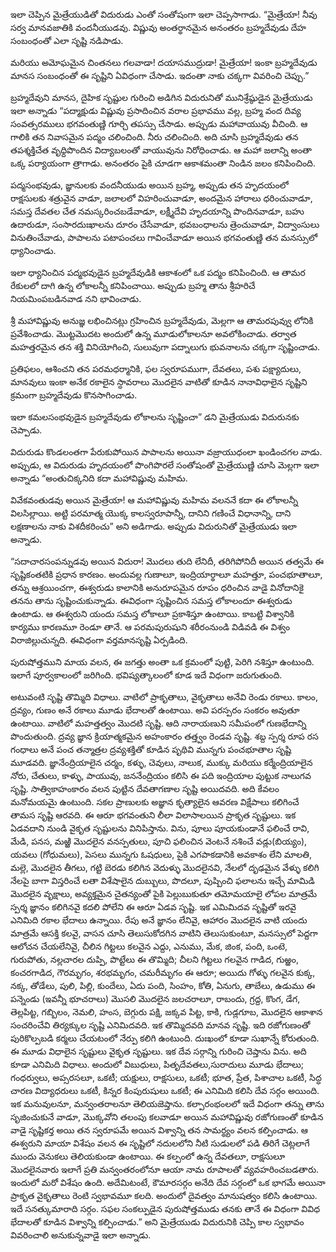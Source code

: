 ﻿ఇలా చెప్పిన మైత్రేయుడితో విదురుడు ఎంతో సంతోషంగా ఇలా చెప్పసాగాడు. “మైత్రేయా! నీవు సర్వ మానవజాతికి వందనీయుడవు. విష్ణువు అంతర్థానమైన అనంతరం బ్రహ్మదేవుడు దేహ సంబంధంతో ఎలా సృష్టి నడిపాడు. 

మరియు అమోఘమైన చింతనలు గలవాడా! దయాసముద్రుడా! మైత్రేయా! ఇంకా బ్రహ్మదేవుడు మానస సంబంధంతో ఈ సృష్టిని ఏవిధంగా చేసాడు. ఇదంతా నాకు చక్కగా వివరించి చెప్పు.” 

బ్రహ్మదేవుని మానస, దైహిక సృష్టుల గురించి అడిగిన విదురునితో మునిశ్రేష్ఠుడైన మైత్రేయుడు ఇలా అన్నాడు “పద్మాక్షుడు విష్ణువు ప్రసాదించిన వరాల ప్రభావము వల్ల, బ్రహ్మ వంద దివ్య సంవత్సరములు భగవంతుణ్ణి గూర్చి తపస్సు చేసాడు. అప్పుడు మహావాయువు వీచింది. ఆ గాలికి తన నివాసమైన పద్మం చలించింది. నీరు చలించింది. అది చూసి బ్రహ్మదేవుడు తన తపశ్శక్తిచేత వృధ్దిపొందిన విద్యాబలంతో వాయువును నిరోధించాడు. ఆ మహా జలాన్ని అంతా ఒక్క పర్యాయంగా త్రాగాడు. అనంతరం పైకి చూడగా ఆకాశమంతా నిండిన జలం కనిపించింది. 

పద్మసంభవుడు, జ్ఞానులకు వందనీయుడు అయిన బ్రహ్మ, అప్పుడు తన హృదయంలో రాక్షసులకు శత్రువైన వాడూ, జలాలలో విహరించువాడూ, అందమైన హారాలు ధరించువాడూ, సమస్త దేవతల చేత నమస్కరించబడేవాడూ, లక్ష్మీదేవి హృదయాన్ని పొందినవాడూ, బహు ఉదారుడూ, సంసారదుఃఖాలను దూరం చేసేవాడూ, భవబంధాలను త్రెంచువాడూ, విద్వాంసులు వినుతించేవాడు, పాపాలను పటాపంచలు గావించేవాడూ అయిన భగవంతుణ్ణి తన మనస్సులో ధ్యానించాడు. 

ఇలా ధ్యానించిన పద్మభవుడైన బ్రహ్మదేవుడికి ఆకాశంలో ఒక పద్మం కనిపించింది. ఆ తామర రేకులలో దాగి ఉన్న లోకాలన్నీ కనిపించాయి. అప్పుడు బ్రహ్మ తాను శ్రీహరిచే నియమింపబడినవాడ నని భావించాడు. 

శ్రీ మహావిష్ణువు అనుజ్ఞ లభించినట్లు గ్రహించిన బ్రహ్మదేవుడు, మెల్లగా ఆ తామరపువ్వు లోనికి ప్రవేశించాడు. మొట్టమొదట అందులో ఉన్న మూడులోకాలనూ అవలోకించాడు. తర్వాత మహత్తరమైన తన శక్తి వినియోగించి, సులువుగా పద్నాలుగు భువనాలను చక్కగా సృష్టించాడు. 

ప్రతిఫలం, ఆశించని తన పరమధర్మానికి, ఫల స్వరూపముగా, దేవతలు, పశు పక్ష్యాదులు, మానవులు ఇంకా అనేక రకాలైన స్ధావరాలు మొదలైన వాటితో కూడిన నానావిధాలైన సృష్టిని క్రమంగా బ్రహ్మదేవుడు కొనసాగించాడు. 

ఇలా కమలసంభవుడైన బ్రహ్మదేవుడు లోకాలను సృష్టించా” డని మైత్రేయుడు విదురునకు చెప్పాడు. 

విదురుడు కొండలంతగా పేరుకుపోయిన పాపాలను అయినా వజ్రాయుధంలా ఖండించగల వాడు. అప్పుడు, ఆ విదురుడు హృదయంలో పొంగిపొరలే సంతోషంతో మైత్రేయుణ్ణి చూసి మెల్లగా ఇలా అన్నాడు “అంతుచిక్కనిది కదా మహావిష్ణువు మహిమ. 

వివేకవంతుడవు అయిన మైత్రేయా! ఆ మహావిష్ణువు మహిమ వలననే కదా ఈ లోకాలన్నీ విలసిల్లాయి. అట్టి పరమాత్మ యొక్క కాలస్వరూపాన్నీ, దానిని గణించే విధానాన్ని, దాని లక్షణాలను నాకు విశదీకరించు” అని అడిగాడు. అప్పుడు విదురునితో మైత్రేయుడు ఇలా అన్నాడు. 

“సదాచారసంపన్నుడవు అయిన విదురా! మొదలు తుది లేనిదీ, తరిగిపోనిదీ అయిన తత్వమే ఈ సృష్టికంతటికి ప్రధాన కారణం. అందువల్ల గుణాలూ, ఇంద్రియార్థాలూ మహత్తూ, పంచభూతాలూ, తన్ను ఆశ్రయించగా, ఈశ్వరుడు కాలానికి అనురూపమైన రూపం ధరించిన వాడై వినోదానికై తనను తాను సృష్టించుకున్నాడు. ఈవిధంగా సృష్టించిన సమస్త లోకాలందూ ఈశ్వరుడు ఉంటాడు. ఆ ఈశ్వరుని యందు సమస్త లోకాలూ ప్రకాశిస్తూ ఉంటాయి. కాబట్టి విశ్వానికి కార్యము కారణమూ రెండూ తానే. ఆ పరమపురుషుని శరీరంనుండి విడివడి ఈ విశ్వం విరాజిల్లుచున్నది. ఈవిధంగా వర్తమానసృష్టి ఏర్పడింది. 

పురుషోత్తముని మాయ వలన, ఈ జగత్తు అంతా ఒక క్రమంలో పుట్టి, పెరిగి నశిస్తూ ఉంటుంది. ఇలాగే పూర్వకాలంలో జరిగింది. భవిష్యత్కాలంలో కూడ ఇదే విధంగా జరుగుతుంది. 

అటువంటి సృష్టి తొమ్మిది విధాలు. వాటిలో ప్రాకృతాలు, వైకృతాలు అనేవి రెండు రకాలు. కాలం, ద్రవ్యం, గుణం అనే రకాలు మూడు భేదాలతో ఉంటాయి. అవి పరస్పరం సంకరం అవుతూ ఉంటాయి. వాటిలో మహత్తత్వం మొదటి సృష్టి. ఆది నారాయణుని సమీపంలో గుణభేదాన్ని పొందుతుంది. ద్రవ్య జ్ఞాన క్రియాత్మకమైన అహంకారం తత్త్వం రెండవ సృష్టి. శబ్ద స్పర్శ రూప రస గంధాలు అనే పంచ తన్మాత్రల ద్రవ్యశక్తితో కూడిన పృథివి మున్నగు పంచభూతాల సృష్టి మూడవది. జ్ఞానేంద్రియాలైన చర్మం, కళ్ళు, చెవులు, నాలుక, ముక్కు మరియు కర్మేంద్రియాలైన నోరు, చేతులు, కాళ్ళు, పాయువు, జననేంద్రియం కలిసి ఈ పది ఇంద్రియాల పుట్టుక నాలుగవ సృష్టి. సాత్వికాహంకారం వలన పుట్టిన దేవతాగణాల సృష్టి అయిదవది. అది కేవలం మనోమయమై ఉంటుంది. సకల ప్రాణులకు అజ్ఞాన కృత్యాలైన ఆవరణ విక్షేపాలు కలిగించే తామస సృష్టి ఆరవది. ఈ ఆరూ భగవంతుని లీలా విలాసాలయిన ప్రాకృత సృష్టులు. ఇక ఏడవదాని నుండి వైకృత సృష్టులను వినిపిస్తాను. విను, పూలు పూయకుండానే ఫలించే రావి, మేడి, పనస, మఱ్ఱి మొదలైన వనస్పతులు, పూచి ఫలించిన వెంటనే నశించే వడ్లు(బియ్యం), యవలు (గోధుమలు), పెసలు మున్నగు ఓషధులు, పైకి ఎగపాకడానికి అవకాశం లేని మాలతి, మల్లె, మొదలైన తీగలు, గట్టి బెరడు కలిగిన వెదుళ్ళు మొదలైనవి, నేలలో దృఢమైన వేళ్ళు కలిగి నేలపై బాగా విస్తరించే లతా విశేషాలైన దుబ్బులు, పొదలూ, పుష్పించి ఫలాలను ఇచ్చే మామిడి మొదలైన వృక్షాలు, అవ్యక్తమైన చైతన్యంతో పైకి పెల్లుబుకుతూ తమోమయాలై లోపల మాత్రమే స్పర్శ జ్ఞానం కలిగినవై కదలి పోలేని ఈ ఆరూ ఏడవ సృష్టి. ఇక ఎమిమిదవ సృష్టితో ఇరవై ఎనిమిది రకాల భేదాలు ఉన్నాయి. రేపు అనే జ్ఞానం లేనివై, ఆహారం మొదలైన వాటి యందు మాత్రమే ఆసక్తి కలవై, వాసన చూసి తెలుసుకోదగిన వాటిని తెలుసుకుంటూ, మనస్సులో పెద్దగా ఆలోచన చేయలేనివై, చీలిన గిట్టలు కలవైన ఎద్దు, ఎనుము, మేక, జింక, పంది, ఒంటె, గురుపోతు, నల్లచారల దుప్పి, పొట్టేలు ఈ తొమ్మిది; చీలని గిట్టలు గలవైన గాడిద, గుఱ్ఱం, కంచరగాడిద, గౌరమృగం, శరభమృగం, చమరీమృగం ఈ ఆరూ; అయిదు గోళ్ళు గలవైన కుక్క, నక్క, తోడేలు, పులి, పిల్లి, కుందేలు, ఏదు పంది, సింహం, కోతి, ఏనుగు, తాబేలు, ఉడుము ఈ పన్నెండు (ఇవన్నీ భూచరాలు) మొసలి మొదలైన జలచరాలూ, రాబందు, గ్రద్ద, కొంగ, డేగ, తెల్లపిట్ట, గబ్బిలం, నెమలి, హంస, బెగ్గురు పక్షి, జక్కవ పిట్ట, కాకి, గుడ్లగూబ, మొదలైన ఆకాశాన సంచరించేవి తిర్యక్కుల సృష్టి ఎనిమిదవది. ఇక తొమ్మిదవది మానవ సృష్టి. ఇది రజోగుణంతో పురికొల్పబడి కర్మలు చేయటంలో నేర్పు కలిగి ఉంటుంది. దుఃఖంలో కూడా సుఖాన్నే కోరుతుంది. ఈ మూడు విధాలైన సృష్టులు వైకృత సృష్టులు. ఇక దేవ సర్గాన్ని గురించి చెప్తాను విను. అది కూడా ఎనిమిది విధాలు. అందులో విబుధులు, పితృదేవతలు,సురాదులు మూడు భేదాలు; గంధర్వులు, అప్సరసలూ, ఒకటీ; యక్షులు, రాక్షసులు, ఒకటీ; భూత, ప్రేత, పిశాచాల ఒకటీ, సిద్ధ చారణ విద్యాధరులు ఒకటీ, కిన్నర కింపురుషులు ఒకటీ; ఈ ఎనిమిది కలిసి దేవ సర్గం అయింది. ఇక మనువులనూ, మన్వంతరాలనూ తెలియజెప్తాను. కల్పారంభంలలో ఇదే విధంగా తన్ను తాను సృజించుకునే వాడూ, మొక్కవోని తలంపు కలవాడూ అయిన మహావిష్ణువు రజోగుణంతో కూడిన వాడై సృష్టికర్త అయి తన స్వరూపమే అయిన విశ్వాన్ని తన సామర్థ్యం వలన కల్పించాడు. ఆ ఈశ్వరుని మాయా విశేషం వలన ఈ సృష్టిలో నదులలోని నీటి సుడులలో పడి తిరిగే చెట్లలాగే ముందు వెనుకలు తెలియకుండా ఉంటాయి. ఈ కల్పంలో ఉన్న దేవతలూ, రాక్షసులూ మొదలైనవారు ఇలాగే ప్రతి మన్వంతరంలోనూ ఆయా నామ రూపాలతో వ్యవహరించబడతారు. ఇందులో మరో విశేషం ఉంది. అదేమిటంటే, కౌమారసర్గం అనేది దేవ సర్గంలో ఒక భాగమే అయినా ప్రాకృత వైకృతాలు రెంటి స్వభావమూ కలది. అందులో దైవత్వం మానుషత్వం కలిసి ఉంటాయి. ఇదే సనత్కుమారాది సర్గం. సఫల సంకల్పుడైన పురుషోత్తముడు తనకు తానే ఈ విధంగా వివిధ భేదాలతో కూడిన విశ్వాన్ని కల్పించాడు.” అని మైత్రేయుడు విదురునికి చెప్పి కాల స్వభావం వివరించాలి అనుకున్నవాడై ఇలా అన్నాడు. 

